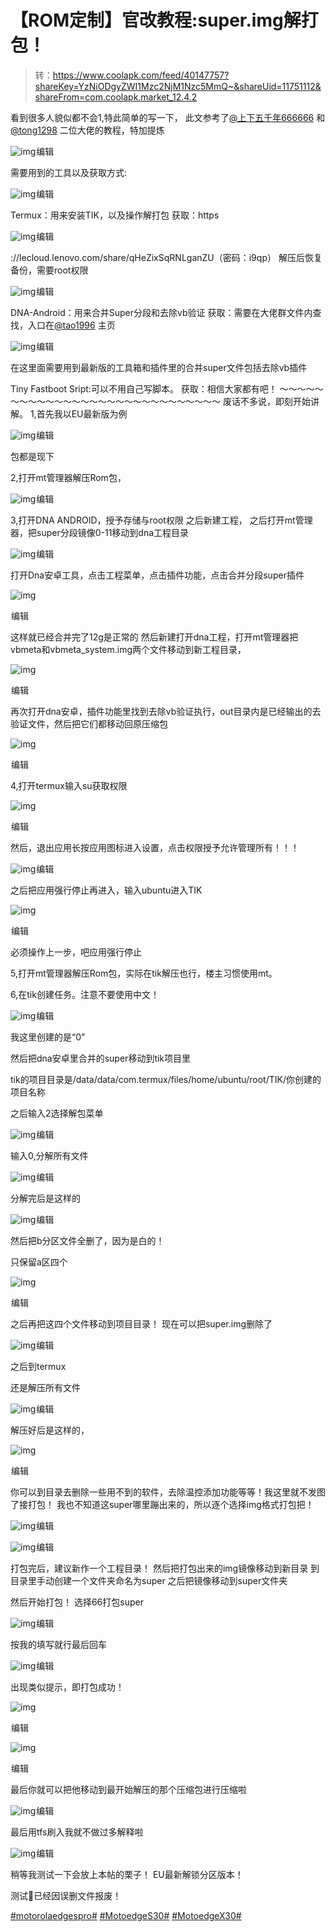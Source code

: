 # 【ROM定制】官改教程:super.img解打包！

> 转：https://www.coolapk.com/feed/40147757?shareKey=YzNiODgyZWI1Mzc2NjM1Nzc5MmQ~&shareUid=11751112&shareFrom=com.coolapk.market_12.4.2

 看到很多人貌似都不会1,特此简单的写一下，
 此文参考了[@上下五千年666666](https://www.coolapk.com/u/上下五千年666666) 和[@tong1298](https://www.coolapk.com/u/tong1298) 二位大佬的教程，特加提炼

![img](./assets/1165d357dc04251a1306ff499be1ea00.png)![点击并拖拽以移动](data:image/gif;base64,R0lGODlhAQABAPABAP///wAAACH5BAEKAAAALAAAAAABAAEAAAICRAEAOw==)编辑


 需要用到的工具以及获取方式:

![img](./assets/71b6b944dd3b26cb35f7707e31ae1145.jpeg)![点击并拖拽以移动](data:image/gif;base64,R0lGODlhAQABAPABAP///wAAACH5BAEKAAAALAAAAAABAAEAAAICRAEAOw==)编辑

Termux：用来安装TIK，以及操作解打包
 获取：https

![img](./assets/ce7f4b4e723f0a1e13885eda57b111c7.png)![点击并拖拽以移动](data:image/gif;base64,R0lGODlhAQABAPABAP///wAAACH5BAEKAAAALAAAAAABAAEAAAICRAEAOw==)编辑

://lecloud.lenovo.com/share/qHeZixSqRNLganZU（密码：i9qp）
 解压后恢复备份，需要root权限

![img](./assets/1b8319aab4033d57c52398bbcd59d498.jpeg)![点击并拖拽以移动](data:image/gif;base64,R0lGODlhAQABAPABAP///wAAACH5BAEKAAAALAAAAAABAAEAAAICRAEAOw==)编辑

DNA-Android：用来合并Super分段和去除vb验证
 获取：需要在大佬群文件内查找，入口在[@tao1996](https://www.coolapk.com/u/tao1996) 主页

![img](./assets/488cd6afef864392a92dbfef9c3dfb15.jpeg)![点击并拖拽以移动](data:image/gif;base64,R0lGODlhAQABAPABAP///wAAACH5BAEKAAAALAAAAAABAAEAAAICRAEAOw==)编辑

在这里面需要用到最新版的工具箱和插件里的合并super文件包括去除vb插件

Tiny Fastboot Sript:可以不用自己写脚本。
 获取：相信大家都有吧！
 ～～～～～～～～～～～～～～～～～～～～～～～～～～～～～
 废话不多说，即刻开始讲解。
 1,首先我以EU最新版为例

![img](./assets/966d89c3985fa2ec60f260c0659b1e15.jpeg)![点击并拖拽以移动](data:image/gif;base64,R0lGODlhAQABAPABAP///wAAACH5BAEKAAAALAAAAAABAAEAAAICRAEAOw==)编辑

包都是现下

2,打开mt管理器解压Rom包，

![img](./assets/6bf5f196892505ce1a18c12b5ef83e30.jpeg)![点击并拖拽以移动](data:image/gif;base64,R0lGODlhAQABAPABAP///wAAACH5BAEKAAAALAAAAAABAAEAAAICRAEAOw==)编辑

3,打开DNA ANDROID，授予存储与root权限
 之后新建工程，
 之后打开mt管理器，把super分段镜像0-11移动到dna工程目录

![img](./assets/f6befd94d873f640ba7730e052ef46c7.jpeg)![点击并拖拽以移动](data:image/gif;base64,R0lGODlhAQABAPABAP///wAAACH5BAEKAAAALAAAAAABAAEAAAICRAEAOw==)编辑

打开Dna安卓工具，点击工程菜单，点击插件功能，点击合并分段super插件

![img](./assets/9ea4bc15d355c4a90f42b9a10aacb1b7.jpeg)

![点击并拖拽以移动](data:image/gif;base64,R0lGODlhAQABAPABAP///wAAACH5BAEKAAAALAAAAAABAAEAAAICRAEAOw==)编辑

这样就已经合并完了12g是正常的
 然后新建打开dna工程，打开mt管理器把vbmeta和vbmeta_system.img两个文件移动到新工程目录，

![img](./assets/d98497523ecd89f5b45cdc9de7481bf1.jpeg)

![点击并拖拽以移动](data:image/gif;base64,R0lGODlhAQABAPABAP///wAAACH5BAEKAAAALAAAAAABAAEAAAICRAEAOw==)编辑

再次打开dna安卓，插件功能里找到去除vb验证执行，out目录内是已经输出的去验证文件，然后把它们都移动回原压缩包

![img](./assets/6fea42902afe7323daa7373dba97468b.jpeg)

![点击并拖拽以移动](data:image/gif;base64,R0lGODlhAQABAPABAP///wAAACH5BAEKAAAALAAAAAABAAEAAAICRAEAOw==)编辑

4,打开termux输入su获取权限

![img](./assets/8c658e7c820135e953a3759b549ae38b.jpeg)

![点击并拖拽以移动](data:image/gif;base64,R0lGODlhAQABAPABAP///wAAACH5BAEKAAAALAAAAAABAAEAAAICRAEAOw==)编辑

然后，退出应用长按应用图标进入设置，点击权限授予允许管理所有！！！

![img](./assets/0af9ef00afadd19503fa246a42da315b.jpeg)![点击并拖拽以移动](data:image/gif;base64,R0lGODlhAQABAPABAP///wAAACH5BAEKAAAALAAAAAABAAEAAAICRAEAOw==)编辑

之后把应用强行停止再进入，输入ubuntu进入TIK

![img](./assets/f59fc7305c2dab4affd584651ab32822.jpeg)

![点击并拖拽以移动](data:image/gif;base64,R0lGODlhAQABAPABAP///wAAACH5BAEKAAAALAAAAAABAAEAAAICRAEAOw==)编辑

必须操作上一步，吧应用强行停止

5,打开mt管理器解压Rom包，实际在tik解压也行，楼主习惯使用mt。

 6,在tik创建任务。注意不要使用中文！

![img](./assets/96cc17cae94cc1629f6f77e838d8deca.jpeg)![点击并拖拽以移动](data:image/gif;base64,R0lGODlhAQABAPABAP///wAAACH5BAEKAAAALAAAAAABAAEAAAICRAEAOw==)编辑

我这里创建的是“0”

然后把dna安卓里合并的super移动到tik项目里

 tik的项目目录是/data/data/com.termux/files/home/ubuntu/root/TIK/你创建的项目名称

 之后输入2选择解包菜单

![img](./assets/8a6ccb4daec081b33b6882964380539c.jpeg)![点击并拖拽以移动](data:image/gif;base64,R0lGODlhAQABAPABAP///wAAACH5BAEKAAAALAAAAAABAAEAAAICRAEAOw==)编辑

输入0,分解所有文件

![img](./assets/8b2022cc1dbe3b459da0512cfbb19b95.jpeg)![点击并拖拽以移动](data:image/gif;base64,R0lGODlhAQABAPABAP///wAAACH5BAEKAAAALAAAAAABAAEAAAICRAEAOw==)编辑

分解完后是这样的

![img](./assets/589a7100336a8452eb735caf3c5358f5.jpeg)![点击并拖拽以移动](data:image/gif;base64,R0lGODlhAQABAPABAP///wAAACH5BAEKAAAALAAAAAABAAEAAAICRAEAOw==)编辑

然后把b分区文件全删了，因为是白的！

 只保留a区四个

![img](./assets/7cb20bb2b0c0f313d925aa79b5ba61dc.jpeg)

![点击并拖拽以移动](data:image/gif;base64,R0lGODlhAQABAPABAP///wAAACH5BAEKAAAALAAAAAABAAEAAAICRAEAOw==)编辑

之后再把这四个文件移动到项目目录！
 现在可以把super.img删除了

![img](./assets/a77aaa3b57d486502b9b6922fc422cc6.jpeg)![点击并拖拽以移动](data:image/gif;base64,R0lGODlhAQABAPABAP///wAAACH5BAEKAAAALAAAAAABAAEAAAICRAEAOw==)编辑

之后到termux

 还是解压所有文件

![img](./assets/d19bf676e3e5f193871f67040752980a.jpeg)![点击并拖拽以移动](data:image/gif;base64,R0lGODlhAQABAPABAP///wAAACH5BAEKAAAALAAAAAABAAEAAAICRAEAOw==)编辑

解压好后是这样的，

![img](./assets/021fb2930c58df536224e65485209cdb.jpeg)

![点击并拖拽以移动](data:image/gif;base64,R0lGODlhAQABAPABAP///wAAACH5BAEKAAAALAAAAAABAAEAAAICRAEAOw==)编辑

你可以到目录去删除一些用不到的软件，去除温控添加功能等等！我这里就不发图了接打包！
 我也不知道这super哪里蹦出来的，所以逐个选择img格式打包把！

![img](./assets/494beafbf55e425c43f854327ce5cde4.jpeg)![点击并拖拽以移动](data:image/gif;base64,R0lGODlhAQABAPABAP///wAAACH5BAEKAAAALAAAAAABAAEAAAICRAEAOw==)编辑

![img](./assets/6c903b66e54c54a1dd0d959b19831204.jpeg)![点击并拖拽以移动](data:image/gif;base64,R0lGODlhAQABAPABAP///wAAACH5BAEKAAAALAAAAAABAAEAAAICRAEAOw==)编辑

打包完后，建议新作一个工程目录！
 然后把打包出来的img镜像移动到新目录
 到目录里手动创建一个文件夹命名为super
 之后把镜像移动到super文件夹

 然后开始打包！
 选择66打包super

![img](./assets/0bdbcb83dcaa974bc3efba9068aef6d9.jpeg)![点击并拖拽以移动](data:image/gif;base64,R0lGODlhAQABAPABAP///wAAACH5BAEKAAAALAAAAAABAAEAAAICRAEAOw==)编辑

按我的填写就行最后回车

![img](./assets/82effd525bdaac8ad48f18e9bc6f411f.jpeg)![点击并拖拽以移动](data:image/gif;base64,R0lGODlhAQABAPABAP///wAAACH5BAEKAAAALAAAAAABAAEAAAICRAEAOw==)编辑

出现类似提示，即打包成功！



![img](./assets/031e84654b250a2fb10f92055813dca8.jpeg)

![点击并拖拽以移动](data:image/gif;base64,R0lGODlhAQABAPABAP///wAAACH5BAEKAAAALAAAAAABAAEAAAICRAEAOw==)编辑

![img](./assets/801ec08a46daa039a3b894be458b48c8.jpeg)

![点击并拖拽以移动](data:image/gif;base64,R0lGODlhAQABAPABAP///wAAACH5BAEKAAAALAAAAAABAAEAAAICRAEAOw==)编辑

最后你就可以把他移动到最开始解压的那个压缩包进行压缩啦

![img](./assets/ce7f4b4e723f0a1e13885eda57b111c7.png)![点击并拖拽以移动](data:image/gif;base64,R0lGODlhAQABAPABAP///wAAACH5BAEKAAAALAAAAAABAAEAAAICRAEAOw==)编辑



 最后用tfs刷入我就不做过多解释啦

![img](./assets/c8e0e1f1c84bce8a5313bf363098ee75.jpeg)![点击并拖拽以移动](data:image/gif;base64,R0lGODlhAQABAPABAP///wAAACH5BAEKAAAALAAAAAABAAEAAAICRAEAOw==)编辑

稍等我测试一下会放上本帖的栗子！
 EU最新解锁分区版本！

 测试🌰已经因误删文件报废！

 [#motorolaedgespro#](https://www.coolapk.com/t/motorolaedgespro?type=12) [#MotoedgeS30#](https://www.coolapk.com/t/MotoedgeS30?type=12) [#MotoedgeX30#](https://www.coolapk.com/t/MotoedgeX30?type=12)